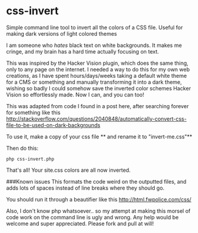 css-invert
==========

Simple command line tool to invert all the colors of a CSS file. Useful for making dark versions of light colored themes

I am someone who *hates* black text on white backgrounds. It makes me cringe, and my brain has a hard time actually focusing on text.

This was inspired by the Hacker Vision plugin, which does the same thing, only to any page on the internet. I needed a way to do this for my own web creations, as I have spent hours/days/weeks taking a default white theme for a CMS or something and manually transforming it into a dark theme, wishing so badly I could somehow save the inverted color schemes Hacker Vision so effortlessly made. Now I can, and you can too!

This was adapted from code I found in a post here, after searching forever for something like this
http://stackoverflow.com/questions/2040848/automatically-convert-css-file-to-be-used-on-dark-backgrounds

To use it, make a copy of your css file ** and rename it to "invert-me.css"**

Then do this:

```
php css-invert.php 
``` 

That's all! Your site.css colors are all now inverted. 

###Known issues
This formats the code weird on the outputted files, and adds lots of spaces instead of line breaks where they should go.

You should run it through a beautifier like this http://html.fwpolice.com/css/


Also, I don't know php whatsoever.. so my attempt at making this morsel of code work on the command line is ugly and wrong. Any help would be welcome and super appreciated. Please fork and pull at will!

